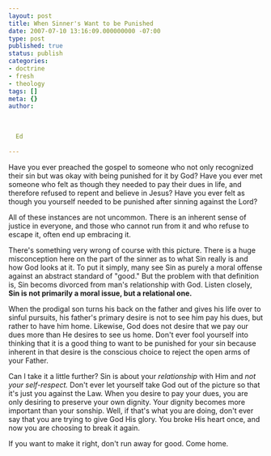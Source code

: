 ```yaml
---
layout: post
title: When Sinner's Want to be Punished
date: 2007-07-10 13:16:09.000000000 -07:00
type: post
published: true
status: publish
categories:
- doctrine
- fresh
- theology
tags: []
meta: {}
author:
  
  
  
  Ed
  
---
```

<p>Have you ever preached the gospel to someone who not only recognized their sin but was okay with being punished for it by God?  Have you ever met someone who felt as though they needed to pay their dues in life, and therefore refused to repent and believe in Jesus? Have you ever felt as though you yourself needed to be punished after sinning against the Lord?</p>
<p>All of these instances are not uncommon.  There is an inherent sense of justice in everyone, and those who cannot run from it and who refuse to escape it, often end up embracing it.</p>
<p>There's something very wrong of course with this picture.  There is a huge misconception here on the part of the sinner as to what Sin really is and how God looks at it.  To put it simply, many see Sin as purely a moral offense against an abstract standard of "good."  But the problem with that definition is, Sin becoms divorced from man's relationship with God.  Listen closely,<strong> Sin is not primarily a moral issue, but a relational one.</strong></p>
<p>When the prodigal son turns his back on the father and gives his life over to sinful pursuits, his father's primary desire is not to see him pay his dues, but rather to have him home.  Likewise, God does not desire that we pay our dues more than He desires to see us home.  Don't ever fool yourself into thinking that it is a good thing to want to be punished for your sin because inherent in that desire is the conscious choice to reject the open arms of your Father.</p>
<p>Can I take it a little further? Sin is about your <em>relationship</em> with Him and <em>not your self-respect.</em>  Don't ever let yourself take God out of the picture so that it's just you against the Law.  When you desire to pay your dues, you are only desiring to preserve your own dignity.  Your dignity becomes more important than your sonship.  Well, if that's what you are doing, don't ever say that you are trying to give God His glory.  You broke His heart once, and now you are choosing to break it again.</p>
<p>If you want to make it right, don't run away for good.  Come home.</p>
